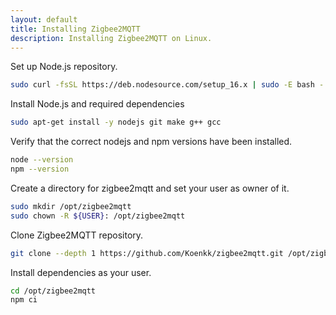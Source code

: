 ```yaml
---
layout: default
title: Installing Zigbee2MQTT
description: Installing Zigbee2MQTT on Linux.
---
```


Set up Node.js repository.
```sh
sudo curl -fsSL https://deb.nodesource.com/setup_16.x | sudo -E bash -
```
Install Node.js and required dependencies
```sh
sudo apt-get install -y nodejs git make g++ gcc
```
Verify that the correct nodejs and npm versions have been installed.
```sh
node --version
npm --version
```
Create a directory for zigbee2mqtt and set your user as owner of it.
```sh
sudo mkdir /opt/zigbee2mqtt
sudo chown -R ${USER}: /opt/zigbee2mqtt
```
Clone Zigbee2MQTT repository.
```sh
git clone --depth 1 https://github.com/Koenkk/zigbee2mqtt.git /opt/zigbee2mqtt
```
Install dependencies as your user.
```sh
cd /opt/zigbee2mqtt
npm ci
```
